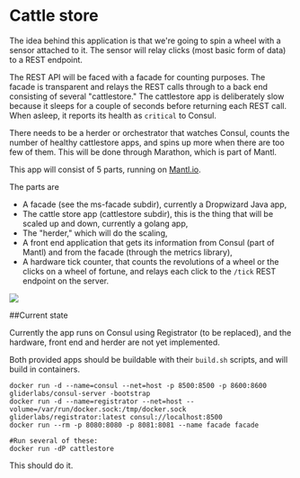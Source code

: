 # Cattle store

The idea behind this application is that we're going to spin a wheel with a sensor attached to it. The sensor will relay clicks (most basic form of data) to a REST endpoint.

The REST API will be faced with a facade for counting purposes. The facade is transparent and relays the REST calls through to a back end consisting of several "cattlestore." The cattlestore app is deliberately slow because it sleeps for a couple of seconds before returning each REST call. When asleep, it reports its health as `critical` to Consul.

There needs to be a herder or orchestrator that watches Consul, counts the number of healthy cattlestore apps, and spins up more when there are too few of them. This will be done through Marathon, which is part of Mantl.

This app will consist of 5 parts, running on [Mantl.io](http://Mantl.io/).

The parts are
- A facade (see the ms-facade subdir), currently a Dropwizard Java app,
- The cattle store app (cattlestore subdir), this is the thing that will be scaled up and down, currently a golang app,
- The "herder," which will do the scaling,
- A front end application that gets its information from Consul (part of Mantl) and from the facade (through the metrics library),
- A hardware tick counter, that counts the revolutions of a wheel or the clicks on a wheel of fortune, and relays each click to the `/tick` REST endpoint on the server.

![](http://www.remmelt.com/media/cattlestorev1.jpg)

##Current state

Currently the app runs on Consul using Registrator (to be replaced), and the hardware, front end and herder are not yet implemented.

Both provided apps should be buildable with their `build.sh` scripts, and will build in containers.

```
docker run -d --name=consul --net=host -p 8500:8500 -p 8600:8600 gliderlabs/consul-server -bootstrap
docker run -d --name=registrator --net=host --volume=/var/run/docker.sock:/tmp/docker.sock gliderlabs/registrator:latest consul://localhost:8500
docker run --rm -p 8080:8080 -p 8081:8081 --name facade facade

#Run several of these:
docker run -dP cattlestore
```

This should do it.

